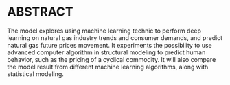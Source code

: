 # ABSTRACT
The model explores using machine learning technic to perform deep learning on natural gas industry trends and consumer demands, and predict natural gas future prices movement. It experiments the possibility to use advanced computer algorithm in structural modeling to predict human behavior, such as the pricing of a cyclical commodity. It will also compare the model result from different machine learning algorithms, along with statistical modeling.
